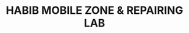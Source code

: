 ---
title: "HABIB MOBILE ZONE & REPAIRING LAB"
url: /karachi/habib-mobile-zone-and-repairing-lab/
shop: mobile phone
---